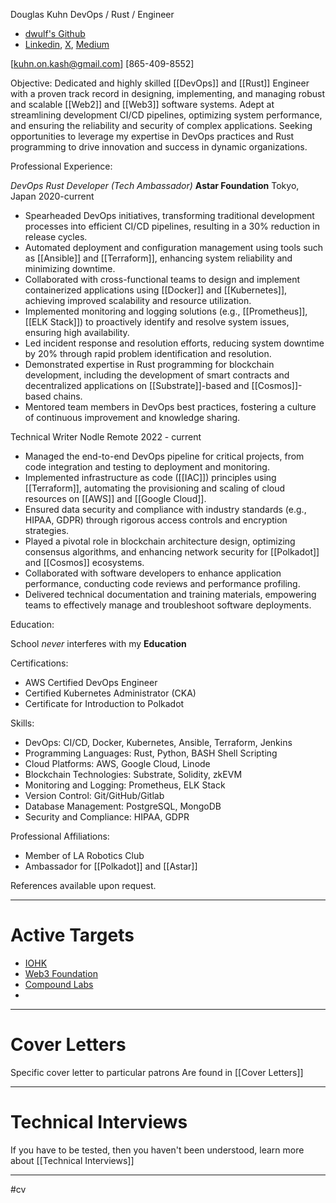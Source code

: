 Douglas Kuhn
DevOps / Rust / Engineer

- [dwulf's Github](https://github.com/bluewitch)
- [Linkedin](https://www.linkedin.com/in/dkuhn/), [X](https://twitter.com/kuhn_on_kash), [Medium](https://medium.com/@dwulf69)


[kuhn.on.kash@gmail.com]
[865-409-8552]


Objective:
Dedicated and highly skilled [[DevOps]] and [[Rust]] Engineer with a proven track record in designing, implementing, and managing robust and scalable [[Web2]] and [[Web3]] software systems. Adept at streamlining development CI/CD pipelines, optimizing system performance, and ensuring the reliability and security of complex applications. Seeking opportunities to leverage my expertise in DevOps practices and Rust programming to drive innovation and success in dynamic organizations.

Professional Experience:

_DevOps Rust Developer (Tech Ambassador)_
**Astar Foundation**
Tokyo, Japan
2020-current

- Spearheaded DevOps initiatives, transforming traditional development processes into efficient CI/CD pipelines, resulting in a 30% reduction in release cycles.
- Automated deployment and configuration management using tools such as [[Ansible]] and [[Terraform]], enhancing system reliability and minimizing downtime.
- Collaborated with cross-functional teams to design and implement containerized applications using [[Docker]] and [[Kubernetes]], achieving improved scalability and resource utilization.
- Implemented monitoring and logging solutions (e.g., [[Prometheus]], [[ELK Stack]]) to proactively identify and resolve system issues, ensuring high availability.
- Led incident response and resolution efforts, reducing system downtime by 20% through rapid problem identification and resolution.
- Demonstrated expertise in Rust programming for blockchain development, including the development of smart contracts and decentralized applications on [[Substrate]]-based and [[Cosmos]]-based chains.
- Mentored team members in DevOps best practices, fostering a culture of continuous improvement and knowledge sharing.

Technical Writer
Nodle
Remote
2022 - current

- Managed the end-to-end DevOps pipeline for critical projects, from code integration and testing to deployment and monitoring.
- Implemented infrastructure as code ([[IAC]]) principles using [[Terraform]], automating the provisioning and scaling of cloud resources on [[AWS]] and [[Google Cloud]].
- Ensured data security and compliance with industry standards (e.g., HIPAA, GDPR) through rigorous access controls and encryption strategies.
- Played a pivotal role in blockchain architecture design, optimizing consensus algorithms, and enhancing network security for [[Polkadot]] and [[Cosmos]] ecosystems.
- Collaborated with software developers to enhance application performance, conducting code reviews and performance profiling.
- Delivered technical documentation and training materials, empowering teams to effectively manage and troubleshoot software deployments.

Education:

School _never_ interferes with my **Education**

Certifications:

- AWS Certified DevOps Engineer
- Certified Kubernetes Administrator (CKA)
- Certificate for Introduction to Polkadot

Skills:

- DevOps: CI/CD, Docker, Kubernetes, Ansible, Terraform, Jenkins
- Programming Languages: Rust, Python, BASH Shell Scripting
- Cloud Platforms: AWS, Google Cloud, Linode
- Blockchain Technologies: Substrate, Solidity, zkEVM
- Monitoring and Logging: Prometheus, ELK Stack
- Version Control: Git/GitHub/Gitlab
- Database Management: PostgreSQL, MongoDB
- Security and Compliance: HIPAA, GDPR

Professional Affiliations:

- Member of LA Robotics Club
- Ambassador for [[Polkadot]] and [[Astar]]

References available upon request.

---

# Active Targets
- [IOHK](https://iohk.io/)
- [Web3 Foundation](https://web3.foundation/)
- [Compound Labs](https://compoundlabs.xyz/)
- 
---
# Cover Letters
Specific cover letter to particular patrons Are found in [[Cover Letters]] 

---
# Technical Interviews

If you have to be tested, then you haven't been understood, learn more about [[Technical Interviews]]


---
#cv

